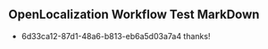 ## OpenLocalization Workflow Test MarkDown
* 6d33ca12-87d1-48a6-b813-eb6a5d03a7a4 thanks!

<!--HONumber=Sep16_HO1-->


